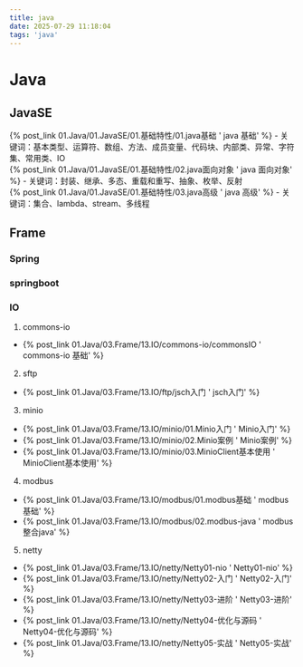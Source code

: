 ```yaml
---
title: java
date: 2025-07-29 11:18:04
tags: 'java'
---
```


# Java

## JavaSE
{% post_link 01.Java/01.JavaSE/01.基础特性/01.java基础 ' java 基础' %} - 关键词：基本类型、运算符、数组、方法、成员变量、代码块、内部类、异常、字符集、常用类、IO <br/>
{% post_link 01.Java/01.JavaSE/01.基础特性/02.java面向对象 ' java 面向对象' %} - 关键词：封装、继承、多态、重载和重写、抽象、枚举、反射<br/>
{% post_link 01.Java/01.JavaSE/01.基础特性/03.java高级 ' java 高级' %} - 关键词：集合、lambda、stream、多线程<br/>


## Frame


### Spring

### springboot

### IO
1. commons-io
- {% post_link 01.Java/03.Frame/13.IO/commons-io/commonsIO ' commons-io 基础' %}<br/>
2. sftp
- {% post_link 01.Java/03.Frame/13.IO/ftp/jsch入门 ' jsch入门' %}<br/>

3. minio
- {% post_link 01.Java/03.Frame/13.IO/minio/01.Minio入门 ' Minio入门' %}<br/>
- {% post_link 01.Java/03.Frame/13.IO/minio/02.Minio案例 ' Minio案例' %}<br/>
- {% post_link 01.Java/03.Frame/13.IO/minio/03.MinioClient基本使用 ' MinioClient基本使用' %}<br/>

4. modbus
- {% post_link 01.Java/03.Frame/13.IO/modbus/01.modbus基础 ' modbus基础' %}<br/>
- {% post_link 01.Java/03.Frame/13.IO/modbus/02.modbus-java ' modbus整合java' %}<br/>

5. netty
- {% post_link 01.Java/03.Frame/13.IO/netty/Netty01-nio ' Netty01-nio' %}<br/>
- {% post_link 01.Java/03.Frame/13.IO/netty/Netty02-入门 ' Netty02-入门' %}<br/>
- {% post_link 01.Java/03.Frame/13.IO/netty/Netty03-进阶 ' Netty03-进阶' %}<br/>
- {% post_link 01.Java/03.Frame/13.IO/netty/Netty04-优化与源码 ' Netty04-优化与源码' %}<br/>
- {% post_link 01.Java/03.Frame/13.IO/netty/Netty05-实战 ' Netty05-实战' %}<br/>




<!-- ## github
{% note green 'fas fa-rocket' %}
{% post_link hexo/02.md语法 ' 🚀 markdown 语法可以查看' %}

{% endnote %} -->

